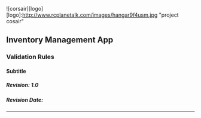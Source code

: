 ![corsair][logo]
[logo]:http://www.rcplanetalk.com/images/hangar9f4usm.jpg "project cosair"

## Inventory Management App
### Validation Rules
#### Subtitle
##### Revision: 1.0
##### Revision Date:
---
